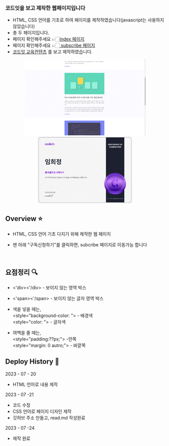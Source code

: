### 코드잇을 보고 제작한 웹페이지입니다

- HTML, CSS 언어를 기초로 하여 페이지를 제작하였습니다(javascript는 사용하지 않았습니다) </br>
- 총 두 페이지입니다. </br>
- 페이지 확인해주세요 👉🏻<a href="heejung0413.github.io/codeit-newsletter/">index 페이지</a> </br>
- 페이지 확인해주세요 👉🏻<a href="heejung0413.github.io/codeit-newsletter/subscribe.html"> subscribe 페이지 </a>  </br>
- <a href="https://www.codeit.kr/topics/intro-to-web-publishing">코드잇 교육컨텐츠</a> 를 보고 제작하였습니다. </br> 
<p align="center">
<img src="/main/Weekly_Codeit_-_Chrome_2023-07-21_20-44-08_AdobeExpress.gif"> <img src="/main/certificates.jpg" style="width:300px">
</p> 

## Overview ⭐️
- HTML, CSS 언어 기초 다지기 위해 제작한 웹 페이지

<p align="center>
  <img src="/main/subscribe.png">
</p>

- 맨 아래 "구독신청하기"를 클릭하면, subcribe 페이지로 이동가능 합니다
</br>

## 요점정리 🔍

- <'div><'/div> - 보이지 않는 영역 박스 
- <'span><'/span> - 보이지 않는 글자 영역 박스

- 색을 넣을 때는, </br>
<style="background-color: "> - 배경색 </br>
<style="color: "> - 글자색

- 여백을 줄 때는, </br> 
<style="padding:??px;"> -안쪽 </br>
<style="margin: 0 autro;"> - 바깥쪽


## Deploy History 🌳

2023 - 07 - 20

- HTML 언어로 내용 제작


2023 - 07 -21

- 코드 수정
- CSS 언어로 페이지 디자인 제작 </br>
- 깃허브 주소 만들고, read.md 작성완료

2023 - 07 -24

- 제작 완료
